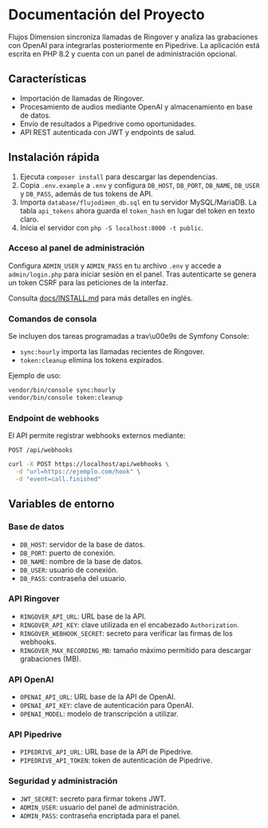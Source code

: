 # Documentación del Proyecto

Flujos Dimension sincroniza llamadas de Ringover y analiza las grabaciones con OpenAI para integrarlas posteriormente en Pipedrive. La aplicación está escrita en PHP 8.2 y cuenta con un panel de administración opcional.

## Características

- Importación de llamadas de Ringover.
- Procesamiento de audios mediante OpenAI y almacenamiento en base de datos.
- Envío de resultados a Pipedrive como oportunidades.
- API REST autenticada con JWT y endpoints de salud.

## Instalación rápida

1. Ejecuta `composer install` para descargar las dependencias.
2. Copia `.env.example` a `.env` y configura `DB_HOST`, `DB_PORT`, `DB_NAME`,
   `DB_USER` y `DB_PASS`, además de tus tokens de API.
3. Importa `database/flujodimen_db.sql` en tu servidor MySQL/MariaDB. La tabla
   `api_tokens` ahora guarda el `token_hash` en lugar del token en texto claro.
4. Inicia el servidor con `php -S localhost:8000 -t public`.

### Acceso al panel de administración

Configura `ADMIN_USER` y `ADMIN_PASS` en tu archivo `.env` y accede a
`admin/login.php` para iniciar sesión en el panel. Tras autenticarte se genera
un token CSRF para las peticiones de la interfaz.

Consulta [docs/INSTALL.md](INSTALL.md) para más detalles en inglés.

### Comandos de consola

Se incluyen dos tareas programadas a trav\u00e9s de Symfony Console:

- `sync:hourly` importa las llamadas recientes de Ringover.
- `token:cleanup` elimina los tokens expirados.

Ejemplo de uso:

```bash
vendor/bin/console sync:hourly
vendor/bin/console token:cleanup
```

### Endpoint de webhooks

El API permite registrar webhooks externos mediante:

`POST /api/webhooks`

```bash
curl -X POST https://localhost/api/webhooks \
  -d "url=https://ejemplo.com/hook" \
  -d "event=call.finished"
```

## Variables de entorno

### Base de datos
- `DB_HOST`: servidor de la base de datos.
- `DB_PORT`: puerto de conexión.
- `DB_NAME`: nombre de la base de datos.
- `DB_USER`: usuario de conexión.
- `DB_PASS`: contraseña del usuario.

### API Ringover
- `RINGOVER_API_URL`: URL base de la API.
- `RINGOVER_API_KEY`: clave utilizada en el encabezado `Authorization`.
- `RINGOVER_WEBHOOK_SECRET`: secreto para verificar las firmas de los webhooks.
- `RINGOVER_MAX_RECORDING_MB`: tamaño máximo permitido para descargar grabaciones (MB).

### API OpenAI
- `OPENAI_API_URL`: URL base de la API de OpenAI.
- `OPENAI_API_KEY`: clave de autenticación para OpenAI.
- `OPENAI_MODEL`: modelo de transcripción a utilizar.

### API Pipedrive
- `PIPEDRIVE_API_URL`: URL base de la API de Pipedrive.
- `PIPEDRIVE_API_TOKEN`: token de autenticación de Pipedrive.

### Seguridad y administración
- `JWT_SECRET`: secreto para firmar tokens JWT.
- `ADMIN_USER`: usuario del panel de administración.
- `ADMIN_PASS`: contraseña encriptada para el panel.
